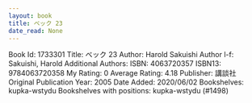 ```yaml
---
layout: book
title: ベック 23
date_read: None
---
```


Book Id: 1733301
Title: ベック 23
Author: Harold Sakuishi
Author l-f: Sakuishi, Harold
Additional Authors: 
ISBN: 4063720357
ISBN13: 9784063720358
My Rating: 0
Average Rating: 4.18
Publisher: 講談社
Original Publication Year: 2005
Date Added: 2020/06/02
Bookshelves: kupka-wstydu
Bookshelves with positions: kupka-wstydu (#1498)

